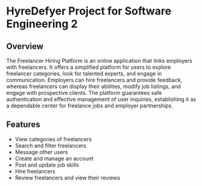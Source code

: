 # HyreDefyer Project for Software Engineering 2

## Overview
The Freelancer Hiring Platform is an online application that links employers with freelancers. It offers a simplified platform for users to explore freelancer categories, look for talented experts, and engage in communication. Employers can hire freelancers and provide feedback, whereas freelancers can display their abilities, modify job listings, and engage with prospective clients. The platform guarantees safe authentication and effective management of user inquiries, establishing it as a dependable center for freelance jobs and employer partnerships.

## Features
- View categories of freelancers
- Search and filter freelancers
- Message other users
- Create and manage an account
- Post and update job skills
- Hire freelancers
- Review freelancers and view their reviews
